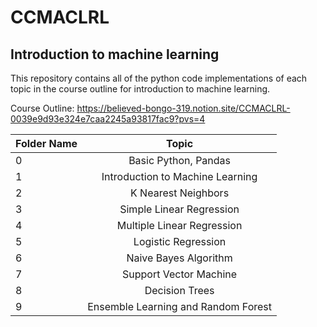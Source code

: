 # **CCMACLRL**
## Introduction to machine learning

This repository contains all of the python code implementations of each topic in the course outline for introduction to machine learning.

Course Outline: https://believed-bongo-319.notion.site/CCMACLRL-0039e9d93e324e7caa2245a93817fac9?pvs=4


| Folder Name | Topic |
| :---         |     :---:      |       
| 0 | Basic Python, Pandas |
| 1 | Introduction to Machine Learning |
| 2 | K Nearest Neighbors|
| 3 | Simple Linear Regression |
| 4 | Multiple Linear Regression |
| 5 | Logistic Regression |
| 6 | Naive Bayes Algorithm|
| 7 | Support Vector Machine |
| 8 | Decision Trees |
| 9 | Ensemble Learning and Random Forest |
